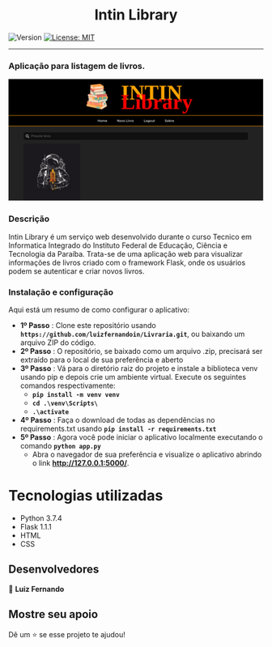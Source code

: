 <h1 align="center">Intin Library</h1>
<p>
  <img alt="Version" src="https://img.shields.io/badge/version-1.1.1-blue.svg?cacheSeconds=2592000" />
  <a href="LICENSE" target="_blank">
    <img alt="License: MIT" src="https://img.shields.io/npm/l/react" />
  </a>
</p>

---

###  Aplicação para listagem de livros.
![alt text](/livraria/static/src/site.png)

### Descrição
Intin Library é um serviço web desenvolvido durante o curso Tecnico em Informatica Integrado do Instituto Federal de Educação, Ciência e Tecnologia da Paraíba.
Trata-se de uma aplicação web para visualizar informações de livros criado com o framework Flask, onde os usuários podem se autenticar e criar novos livros.

### Instalação e configuração
Aqui está um resumo de como configurar o aplicativo:
* **1º Passo** : Clone este repositório usando **`https://github.com/luizfernandoin/Livraria.git`**, ou baixando um arquivo ZIP do código.
* **2º Passo** : O repositório, se baixado como um arquivo .zip, precisará ser extraído para o local de sua preferência e aberto
* **3º Passo** : Vá para o diretório raiz do projeto e instale a biblioteca venv usando pip e depois crie um ambiente virtual. Execute os seguintes comandos respectivamente:
    * **`pip install -m venv venv`**
    * **`cd .\venv\Scripts\`**
    * **`.\activate`**
* **4º Passo** : Faça o download de todas as dependências no requirements.txt usando **`pip install -r requirements.txt`**
* **5º Passo** : Agora você pode iniciar o aplicativo localmente executando o comando **`python app.py`**
    * Abra o navegador de sua preferência e visualize o aplicativo abrindo o link **http://127.0.0.1:5000/**.

# Tecnologias utilizadas
* Python 3.7.4
* Flask 1.1.1
* HTML  
* CSS

## Desenvolvedores

👤 **Luiz Fernando**

## Mostre seu apoio

Dê um ⭐️ se esse projeto te ajudou!
